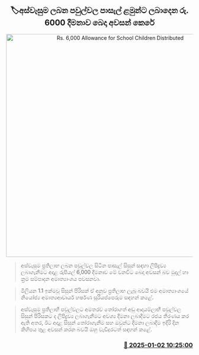 <p align='center'><b><h2 align='center' title='Rs. 6,000 Allowance for School Children Distributed'>🏷අස්වැසුම ලබන පවුල්වල පාසැල් ළමුන්ට ලබාදෙන රු. 6000 දීමනාව බෙදා අවසන් කෙරේ</h2></b></p>
<p align='center'><img src='https://helakuru.sgp1.cdn.digitaloceanspaces.com/esana/images/lib/school-bag.jpg' width='600' alt='Rs. 6,000 Allowance for School Children Distributed'></p>

> අස්වැසුම ප්‍රතිලාභ ලබන පවුල්වල සිටින පාසැල් සිසුන් සඳහා ලිපිද්‍රව්‍ය ලබාගැනීමට අදාළ රුපියල් 6,000 දීමනාව මේ වනවිට බෙදා අවසන් බව මුදල් හා ක්‍රම සම්පාදන අමාත්‍යාංශය පවසනවා.

> මිලියන 1.1 ඉක්මවූ සිසුන් පිරිසක් ඒ අනුව ප්‍රතිලාභ ලැබූ බවයි එම අමාත්‍යාංශයේ නියෝජ්‍ය අමාත්‍ය ​ආචාර්ය හර්ෂණ සූරියප්පෙරුම සඳහන් කළේ.

> අස්වැසුම ප්‍රතිලාභී පවුල්වලට අමතරව තෝරාගත් අඩු ආදායම්ලාභී පවුල්වල සිසුන් පිරිසකට ද ලිපිද්‍රව්‍ය ලබාගැනීමට අවශ්‍ය දීමනා ලබාදීමට රජය තීරණය කර ඇති අතර, ඊට අදාළ සිසුන් තෝරාගැනීම සහ ඔවුන්ට දීමනා ලබාදීම ඉදිරි දින කිහිපය තුළ අවසන් කර​න බවයි ඔහු වැඩිදුරටත් සඳහන් කළේ.



<h3 align='right'><a href='https://www.helakuru.lk/esana/p/106263/'>📅 2025-01-02 10:25:00</a></h3>
